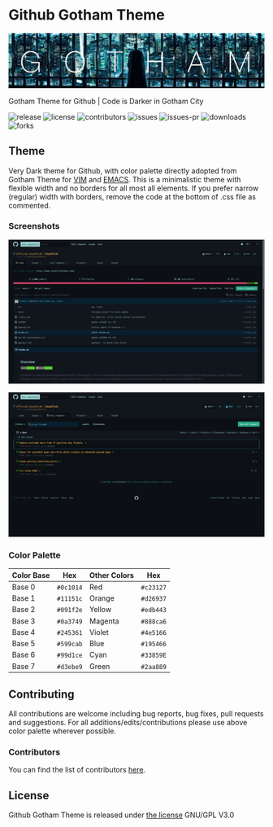 # Github Gotham Theme

![logo][logo]

Gotham Theme for Github | Code is Darker in Gotham City

![release][release] 
![license][license]
![contributors][contributors]
![issues][issues]
![issues-pr][issues-pr]
![downloads][downloads]
![forks][forks]


## Theme

Very Dark theme for Github, with color palette directly adopted from Gotham
Theme for [VIM][vim] and [EMACS][emacs]. This is a minimalistic theme with
flexible width and no borders for all most all elements. If you prefer narrow
(regular) width with borders, remove the code at the bottom of .css file as
commented.


### Screenshots

![screenshot][screenshot]

![screenshot][screenshot-1]



### Color Palette


| Color Base    | Hex           | Other Colors  | Hex           |
| ------------- | ------------- | ------------- | ------------- |
| Base 0        | `#0c1014`     | Red           | `#c23127`     |
| Base 1        | `#11151c`     | Orange        | `#d26937`     |
| Base 2        | `#091f2e`     | Yellow        | `#edb443`     |
| Base 3        | `#0a3749`     | Magenta       | `#888ca6`     |
| Base 4        | `#245361`     | Violet        | `#4e5166`     |
| Base 5        | `#599cab`     | Blue          | `#195466`     |
| Base 6        | `#99d1ce`     | Cyan          | `#33859E`     |
| Base 7        | `#d3ebe9`     | Green         | `#2aa889`     |


## Contributing

All contributions are welcome including bug reports, bug fixes, pull requests
and suggestions. For all additions/edits/contributions please use above color
palette wherever possible.


### Contributors

You can find the list of contributors [here][contributors-list].


## License

Github Gotham Theme is released under [the license][license-file] GNU/GPL V3.0


[logo]: /img/gotham.png "Github Gotham Theme"

[vim]: https://github.com/whatyouhide/vim-gotham/ "Vim Gotham theme"
[emacs]: https://github.com/wasamasa/gotham-theme/ "Emacs Gotham Theme"

[screenshot]: /img/screenshot.png "Github Screenshot"
[screenshot-1]: /img/screenshot-1.png "Github Screenshot"
[license-file]: LICENSE.md
[contributors-list]: https://github.com/nullx002/github-gotham-theme/graphs/contributors

[release]: https://img.shields.io/github/release/nullx002/github-gotham-theme.svg?style=flat-square&colorA=0c1014&colorB=2aa889
[license]: https://img.shields.io/github/license/nullx002/github-gotham-theme.svg?style=flat-square&colorA=0c1014&colorB=2aa889
[contributors]: https://img.shields.io/github/contributors/nullx002/github-gotham-theme.svg?style=flat-square&colorA=0c1014&colorB=2aa889
[issues]: https://img.shields.io/github/issues/nullx002/github-gotham-theme.svg?style=flat-square&colorA=0c1014&colorB=2aa889
[issues-pr]: https://img.shields.io/github/issues-pr/nullx002/github-gotham-theme.svg?style=flat-square&colorA=0c1014&colorB=2aa889
[downloads]: https://img.shields.io/github/downloads/nullx002/github-gotham-theme/total.svg?style=flat-square&colorA=0c1014&colorB=2aa889
[forks]: https://img.shields.io/github/forks/nullx002/github-gotham-theme.svg?style=flat-square&colorA=0c1014&colorB=2aa889
